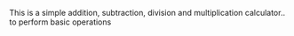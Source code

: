 This is a simple addition, subtraction, division and multiplication calculator.. to perform basic operations

